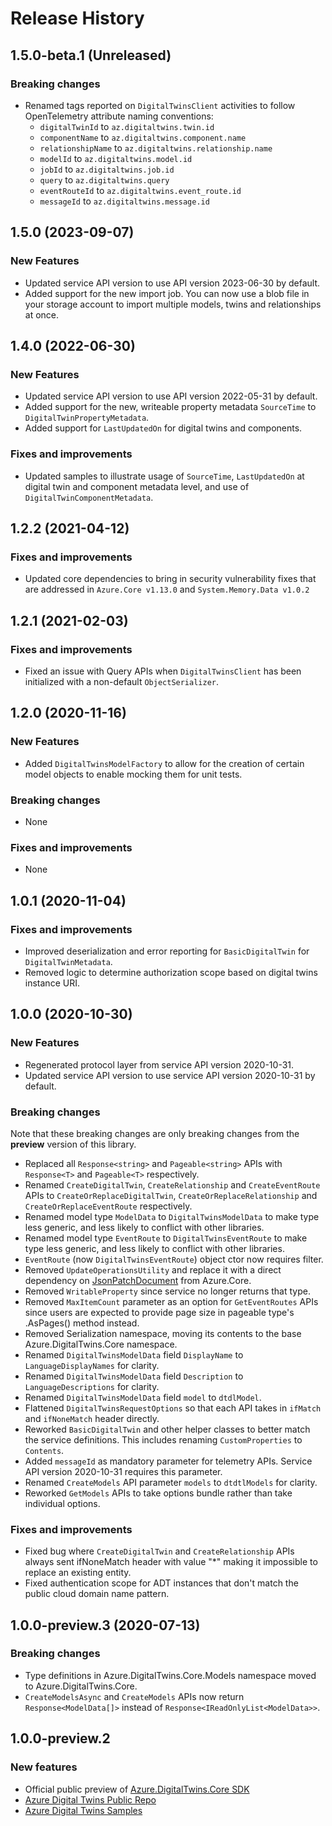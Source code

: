 # Release History

## 1.5.0-beta.1 (Unreleased)

### Breaking changes

- Renamed tags reported on `DigitalTwinsClient` activities to follow OpenTelemetry attribute naming conventions:
  - `digitalTwinId` to `az.digitaltwins.twin.id`
  - `componentName` to `az.digitaltwins.component.name`
  - `relationshipName` to `az.digitaltwins.relationship.name`
  - `modelId` to `az.digitaltwins.model.id`
  - `jobId` to `az.digitaltwins.job.id`
  - `query` to `az.digitaltwins.query`
  - `eventRouteId` to `az.digitaltwins.event_route.id`
  - `messageId` to `az.digitaltwins.message.id`

## 1.5.0 (2023-09-07)

### New Features
- Updated service API version to use API version 2023-06-30 by default.
- Added support for the new import job. You can now use a blob file in your storage account to import multiple models, twins and relationships at once.

## 1.4.0 (2022-06-30)

### New Features

- Updated service API version to use API version 2022-05-31 by default.
- Added support for the new, writeable property metadata `SourceTime` to `DigitalTwinPropertyMetadata`.
- Added support for `LastUpdatedOn` for digital twins and components.

### Fixes and improvements

- Updated samples to illustrate usage of `SourceTime`, `LastUpdatedOn` at digital twin and component metadata level, and use of `DigitalTwinComponentMetadata`.

## 1.2.2 (2021-04-12)

### Fixes and improvements

- Updated core dependencies to bring in security vulnerability fixes that are addressed in `Azure.Core v1.13.0` and `System.Memory.Data v1.0.2`

## 1.2.1 (2021-02-03)

### Fixes and improvements

- Fixed an issue with Query APIs when `DigitalTwinsClient` has been initialized with a non-default `ObjectSerializer`.

## 1.2.0 (2020-11-16)

### New Features

- Added `DigitalTwinsModelFactory` to allow for the creation of certain model objects to enable mocking them for unit tests.

### Breaking changes

- None

### Fixes and improvements

- None

## 1.0.1 (2020-11-04)

### Fixes and improvements

- Improved deserialization and error reporting for `BasicDigitalTwin` for `DigitalTwinMetadata`.
- Removed logic to determine authorization scope based on digital twins instance URI.

## 1.0.0 (2020-10-30)

### New Features

- Regenerated protocol layer from service API version 2020-10-31.
- Updated service API version to use service API version 2020-10-31 by default.

### Breaking changes

Note that these breaking changes are only breaking changes from the **preview** version of this library.

- Replaced all `Response<string>` and `Pageable<string>` APIs with `Response<T>` and `Pageable<T>` respectively.
- Renamed `CreateDigitalTwin`, `CreateRelationship` and `CreateEventRoute` APIs to `CreateOrReplaceDigitalTwin`, `CreateOrReplaceRelationship` and `CreateOrReplaceEventRoute` respectively.
- Renamed model type `ModelData` to `DigitalTwinsModelData` to make type less generic, and less likely to conflict with other libraries.
- Renamed model type `EventRoute` to `DigitalTwinsEventRoute` to make type less generic, and less likely to conflict with other libraries.
- `EventRoute` (now `DigitalTwinsEventRoute`) object ctor now requires filter.
- Removed `UpdateOperationsUtility` and replace it with a direct dependency on [JsonPatchDocument](https://github.com/Azure/azure-sdk-for-net/blob/main/sdk/core/Azure.Core/src/JsonPatchDocument.cs) from Azure.Core.
- Removed `WritableProperty` since service no longer returns that type.
- Removed `MaxItemCount` parameter as an option for `GetEventRoutes` APIs since users are expected to provide page size in pageable type's .AsPages() method instead.
- Removed Serialization namespace, moving its contents to the base Azure.DigitalTwins.Core namespace.
- Renamed `DigitalTwinsModelData` field `DisplayName` to `LanguageDisplayNames` for clarity.
- Renamed `DigitalTwinsModelData` field `Description` to `LanguageDescriptions` for clarity.
- Renamed `DigitalTwinsModelData` field `model` to `dtdlModel`.
- Flattened `DigitalTwinsRequestOptions` so that each API takes in `ifMatch` and `ifNoneMatch` header directly.
- Reworked `BasicDigitalTwin` and other helper classes to better match the service definitions. This includes renaming `CustomProperties` to `Contents`.
- Added `messageId` as mandatory parameter for telemetry APIs. Service API version 2020-10-31 requires this parameter.
- Renamed `CreateModels` API parameter `models` to `dtdtlModels` for clarity.
- Reworked `GetModels` APIs to take options bundle rather than take individual options.

### Fixes and improvements

- Fixed bug where `CreateDigitalTwin` and `CreateRelationship` APIs always sent ifNoneMatch header with value "*" making it impossible to replace an existing entity.
- Fixed authentication scope for ADT instances that don't match the public cloud domain name pattern.

## 1.0.0-preview.3 (2020-07-13)

### Breaking changes

- Type definitions in Azure.DigitalTwins.Core.Models namespace moved to Azure.DigitalTwins.Core.
- `CreateModelsAsync` and `CreateModels` APIs now return `Response<ModelData[]>` instead of `Response<IReadOnlyList<ModelData>>`.

## 1.0.0-preview.2 

### New features

- Official public preview of [Azure.DigitalTwins.Core SDK](https://www.nuget.org/packages/Azure.DigitalTwins.Core)
- [Azure Digital Twins Public Repo](https://github.com/Azure/azure-sdk-for-net/tree/main/sdk/digitaltwins/Azure.DigitalTwins.Core)
- [Azure Digital Twins Samples](https://github.com/Azure/azure-sdk-for-net/tree/main/sdk/digitaltwins/Azure.DigitalTwins.Core/samples)

